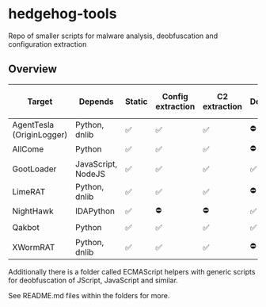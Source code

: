 # hedgehog-tools
 
Repo of smaller scripts for malware analysis, deobfuscation and configuration extraction

## Overview

| Target                    | Depends                | Static | Config extraction | C2 extraction | Deobfuscation | Unpacking | Handles packed sample |
| ------------------------- | ---------------------- | ------ | ----------------- | ------------- | ------------- | --------- | --------------------- |
| AgentTesla (OriginLogger) | Python, dnlib          |   ✅   | ✅                | ✅            | ⛔            | ⛔        | ⛔                    |
| AllCome                   | Python                 |   ✅   | ✅                | ✅            | ⛔            | ⛔        | ⛔                    |
| GootLoader                | JavaScript, NodeJS     |   ✅   | ✅                | ✅            | ✅            | ✅        | ✅                    |
| LimeRAT                   | Python, dnlib          |   ✅   | ✅                | ✅            | ⛔            | ⛔        | ⛔                    |
| NightHawk                 | IDAPython              |   ✅   | ⛔                | ⛔            | ✅            | ⛔        | ✅                    |
| Qakbot                    | Python                 |   ✅   | ✅                | ✅            | ✅            | ⛔        | ⛔                    |
| XWormRAT                  | Python, dnlib          |   ✅   | ✅                | ✅            | ⛔            | ⛔        | ⛔                    |

Additionally there is a folder called ECMAScript helpers with generic scripts for deobfuscation of JScript, JavaScript and similar.

See README.md files within the folders for more.
